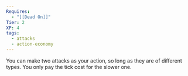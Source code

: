 ```yaml
---
Requires:
  - "[[Dead On]]"
Tier: 2
XP: 4
tags:
  - attacks
  - action-economy
---
```

You can make two attacks as your action, so long as they are of different types. You only pay the tick cost for the slower one.